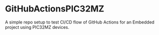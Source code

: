 # GitHubActionsPIC32MZ
A simple repo setup to test CI/CD flow of GitHub Actions for an Embedded project using PIC32MZ devices.

